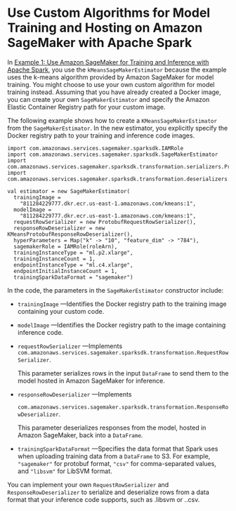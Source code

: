 # Use Custom Algorithms for Model Training and Hosting on Amazon SageMaker with Apache Spark<a name="apache-spark-example1-cust-algo"></a>

In [Example 1: Use Amazon SageMaker for Training and Inference with Apache Spark](apache-spark-example1.md), you use the `kMeansSageMakerEstimator` because the example uses the k\-means algorithm provided by Amazon SageMaker for model training\. You might choose to use your own custom algorithm for model training instead\. Assuming that you have already created a Docker image, you can create your own `SageMakerEstimator` and specify the Amazon Elastic Container Registry path for your custom image\. 

The following example shows how to create a `KMeansSageMakerEstimator` from the `SageMakerEstimator`\. In the new estimator, you explicitly specify the Docker registry path to your training and inference code images\.

```
import com.amazonaws.services.sagemaker.sparksdk.IAMRole
import com.amazonaws.services.sagemaker.sparksdk.SageMakerEstimator
import com.amazonaws.services.sagemaker.sparksdk.transformation.serializers.ProtobufRequestRowSerializer
import com.amazonaws.services.sagemaker.sparksdk.transformation.deserializers.KMeansProtobufResponseRowDeserializer

val estimator = new SageMakerEstimator(
  trainingImage =
    "811284229777.dkr.ecr.us-east-1.amazonaws.com/kmeans:1",
  modelImage =
    "811284229777.dkr.ecr.us-east-1.amazonaws.com/kmeans:1",
  requestRowSerializer = new ProtobufRequestRowSerializer(),
  responseRowDeserializer = new KMeansProtobufResponseRowDeserializer(),
  hyperParameters = Map("k" -> "10", "feature_dim" -> "784"),
  sagemakerRole = IAMRole(roleArn),
  trainingInstanceType = "ml.p2.xlarge",
  trainingInstanceCount = 1,
  endpointInstanceType = "ml.c4.xlarge",
  endpointInitialInstanceCount = 1,
  trainingSparkDataFormat = "sagemaker")
```

In the code, the parameters in the `SageMakerEstimator` constructor include:
+ `trainingImage` —Identifies the Docker registry path to the training image containing your custom code\.
+ `modelImage` —Identifies the Docker registry path to the image containing inference code\.
+ `requestRowSerializer` —Implements `com.amazonaws.services.sagemaker.sparksdk.transformation.RequestRowSerializer`\.

  This parameter serializes rows in the input `DataFrame` to send them to the model hosted in Amazon SageMaker for inference\.
+ `responseRowDeserializer` —Implements 

  `com.amazonaws.services.sagemaker.sparksdk.transformation.ResponseRowDeserializer`\.

  This parameter deserializes responses from the model, hosted in Amazon SageMaker, back into a `DataFrame`\.
+ `trainingSparkDataFormat` —Specifies the data format that Spark uses when uploading training data from a `DataFrame` to S3\. For example, `"sagemaker"` for protobuf format, `"csv"` for comma\-separated values, and `"libsvm"` for LibSVM format\. 

You can implement your own `RequestRowSerializer` and `ResponseRowDeserializer` to serialize and deserialize rows from a data format that your inference code supports, such as \.libsvm or \.\.csv\.